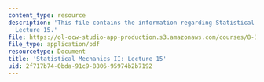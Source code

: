 ```yaml
---
content_type: resource
description: 'This file contains the information regarding Statistical Mechanics II:
  Lecture 15.'
file: https://ol-ocw-studio-app-production.s3.amazonaws.com/courses/8-334-statistical-mechanics-ii-statistical-physics-of-fields-spring-2014/2f717b740bda91c9880695974b2b7192_MIT8_334S14_Lec15.pdf
file_type: application/pdf
resourcetype: Document
title: 'Statistical Mechanics II: Lecture 15'
uid: 2f717b74-0bda-91c9-8806-95974b2b7192
---
```

